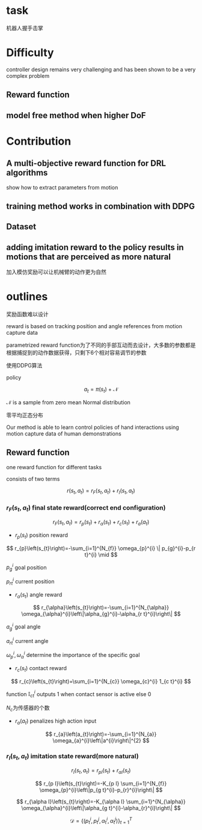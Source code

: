 # task

机器人握手击掌

# Difficulty

controller design remains very challenging and has been
shown to be a very complex problem

## Reward function

## model free method when higher DoF

# Contribution

## A multi-objective reward function for DRL algorithms

show how to extract parameters from motion

## training method works in combination with DDPG

## Dataset

## adding imitation reward to the policy results in motions that are perceived as more natural

加入模仿奖励可以让机械臂的动作更为自然

# outlines

奖励函数难以设计

reward is based on tracking position and angle references from motion capture data

parametrized reward function为了不同的手部互动而去设计，大多数的参数都是根据捕捉到的动作数据获得，只剩下6个相对容易调节的参数

使用DDPG算法

policy

$$
 a_{t}=\pi\left(s_{t}\right)+\mathcal{N} 
$$

$\mathcal{N}$ is a sample from zero mean Normal distribution

零平均正态分布

Our method is able to learn control policies of hand interactions
using motion capture data of human demonstrations

## Reward function

one reward function for different tasks

consists of two terms

$$
 r\left(s_{t}, a_{t}\right)=r_{F}\left(s_{t}, a_{t}\right)+r_{I}\left(s_{t}, a_{t}\right) 
$$

### $r_{F}\left(s_{t}, a_{t}\right)$ final state reward(correct end configuration)

$$
 r_{F}\left(s_{t}, a_{t}\right)=r_{p}\left(s_{t}\right)+r_{\alpha}\left(s_{t}\right)+r_{c}\left(s_{t}\right)+r_{a}\left(a_{t}\right) 
$$

- $r_{p}\left(s_{t}\right)$ position reward

$$
 r_{p}\left(s_{t}\right)=-\sum_{i=1}^{N_{f}} \omega_{p}^{i} \| p_{g}^{i}-p_{r t}^{i} \mid 
$$

$p_{g}^{i}$ goal position

$p_{r t}^{i}$ current position

- $r_{\alpha}\left(s_{t}\right)$ angle reward

$$
 r_{\alpha}\left(s_{t}\right)=-\sum_{i=1}^{N_{\alpha}} \omega_{\alpha}^{i}\left\|\alpha_{g}^{i}-\alpha_{r t}^{i}\right\| 
$$

$a_{g}^{i}$ goal angle

$a_{r t}^{i}$ current angle

$\omega_{p}^{i}, \omega_{\alpha}^{i}$ determine the importance of the specific goal

- $r_{c}\left(s_{t}\right)$ contact reward

$$
 r_{c}\left(s_{t}\right)=\sum_{i=1}^{N_{c}} \omega_{c}^{i} 1_{c t}^{i} 
$$

function $\mathbb{I}_{c t}^{i}$ outputs 1 when contact sensor is active else 0

$N_c$为传感器的个数

- $r_{a}\left(a_{t}\right)$ penalizes high action input

$$
 r_{a}\left(a_{t}\right)=-\sum_{i=1}^{N_{a}} \omega_{a}^{i}\left\|a^{i}\right\|^{2} 
$$

### $r_{I}\left(s_{t}, a_{t}\right)$ imitation state reward(more natural)

$$
 r_{I}\left(s_{t}, a_{t}\right)=r_{p I}\left(s_{t}\right)+r_{\alpha I}\left(s_{t}\right) 
$$

$$
 r_{p I}\left(s_{t}\right)=-K_{p I} \sum_{i=1}^{N_{f}} \omega_{p}^{i}\left\|p_{g t}^{i}-p_{r}^{i}\right\| 
$$

$$
 r_{\alpha I}\left(s_{t}\right)=-K_{\alpha I} \sum_{i=1}^{N_{\alpha}} \omega_{\alpha}^{i}\left\|\alpha_{g t}^{i}-\alpha_{r}^{i}\right\| 
$$

$$\mathcal{D}=
 \left\{\left(p_{t}^{i}, p_{t}^{j}, \alpha_{t}^{i}, \alpha_{t}^{j}\right)\right\}_{t=1}^{T} 
$$


